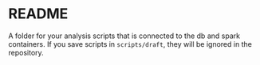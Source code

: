 # README

A folder for your analysis scripts that is connected to the db and spark containers. If you save scripts in `scripts/draft`, they will be ignored in the repository.